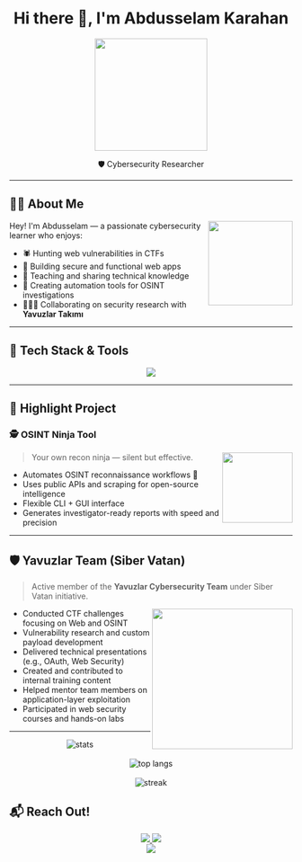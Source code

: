 <h1 align="center">Hi there 👋, I'm Abdusselam Karahan</h1>
<p align="center">
  <img src="https://media3.giphy.com/media/v1.Y2lkPTc5MGI3NjExZG9nZ3kxODAyMjllMGE0MzJsbGg1bmplcnpwOWE2MWQ1YzFjeHNvcSZlcD12MV9pbnRlcm5hbF9naWZfYnlfaWQmY3Q9Zw/WRoLGgwE4xTQYTxyJg/giphy.gif" width="200" />
</p>

<p align="center">
                                 🛡️ Cybersecurity Researcher 
</p>

---

## 🧑‍💻 About Me

<img align="right" width="150" src="https://media4.giphy.com/media/v1.Y2lkPTc5MGI3NjExM2hmd2EyNzF0ZTc0ajBvdTQ3bGFweG56Y3IyNTdnOXAxMm9tZ2lrciZlcD12MV9pbnRlcm5hbF9naWZfYnlfaWQmY3Q9Zw/lJoqZWcFDAbvy/giphy.gif" />

Hey! I'm Abdusselam — a passionate cybersecurity learner who enjoys:

- 🕷️ Hunting web vulnerabilities in CTFs  
- 🔐 Building secure and functional web apps  
- 🧠 Teaching and sharing technical knowledge  
- 🧪 Creating automation tools for OSINT investigations  
- 🧑‍🤝‍🧑 Collaborating on security research with **Yavuzlar Takımı**

---

## 🧰 Tech Stack & Tools

<p align="center">
  <img src="https://skillicons.dev/icons?i=php,js,html,css,mysql,linux,bash,git,github,vscode" />
</p>

---

## 🚀 Highlight Project

### 🕵️ OSINT Ninja Tool
> <img align="right" width="125" src="https://media1.giphy.com/media/v1.Y2lkPTc5MGI3NjExd3lyMTNpN2VnN3AxeGtzMGU2aHp2dnZ2enJ5dXdyc3R6dThmdW9xZiZlcD12MV9pbnRlcm5hbF9naWZfYnlfaWQmY3Q9Zw/on9lrQ8XG4oStEVcHW/giphy.gif"  /> Your own recon ninja — silent but effective.

- Automates OSINT reconnaissance workflows 🥷  
- Uses public APIs and scraping for open-source intelligence  
- Flexible CLI + GUI interface  
- Generates investigator-ready reports with speed and precision  

---

## 🛡️ Yavuzlar Team (Siber Vatan)

> Active member of the **Yavuzlar Cybersecurity Team** under Siber Vatan initiative.

<img align="right" width="250" src="https://media1.giphy.com/media/v1.Y2lkPTc5MGI3NjExc2EyZHMxenVzYnc4OWUyeWdpb3d3dzNqYXlhcjU5cm51MW5ieWkwZyZlcD12MV9pbnRlcm5hbF9naWZfYnlfaWQmY3Q9Zw/26u4iAWHVEtq3KLao/giphy.gif" />

- Conducted CTF challenges focusing on Web and OSINT  
- Vulnerability research and custom payload development  
- Delivered technical presentations (e.g., OAuth, Web Security)  
- Created and contributed to internal training content  
- Helped mentor team members on application-layer exploitation  
- Participated in web security courses and hands-on labs  

---


<p align="center">
  <img src="https://github-readme-stats.vercel.app/api?username=AbdusselamKarahan&show_icons=true&theme=tokyonight" alt="stats" />
  <br>
  <br>
  <img src="https://github-readme-stats.vercel.app/api/top-langs/?username=AbdusselamKarahan&layout=compact&theme=tokyonight" alt="top langs" />
  <br>
  <br>
  <img src="https://github-readme-streak-stats.herokuapp.com/?user=AbdusselamKarahan&theme=tokyonight" alt="streak" />
</p>


## 📬 Reach Out!

<p align="center">
  <a href="https://linkedin.com/in/abdusselamkarahan">
    <img src="https://skillicons.dev/icons?i=linkedin" />
  </a>
  <a href="mailto:abdusselamkrhn@gmail.com">
    <img src="https://skillicons.dev/icons?i=gmail" />
  </a>
  <br>
  <img src="https://komarev.com/ghpvc/?username=abdusselamkarahan&label=Profile%20views&color=0e75b6&style=flat" />
</p>

